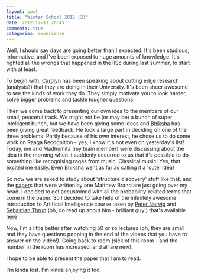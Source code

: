 ```yaml
---
layout: post
title: "Winter School 2012 (2)"
date: 2012-12-11 20:45
comments: true
categories: experience
---
```


Well, I should say days are going better than I expected. It's been studious, informative,
and I've been exposed to huge amounts of knowledge. It's righted all the wrongs that 
happened in the IISc during last summer, to start with at least.

To begin with, [Carolyn][carolyn] has been speaking about cutting edge research (analysis?) that they
are doing in their University. It's been sheer awesome to see the kinds of work they do. They
simply motivate you to look harder, solve bigger problems and tackle tougher questions.
<!--more-->

Then we come back to presenting our own idea to the members of our small, peaceful track. We might
not be (or may be) a bunch of super intelligent bunch, but we have been giving some ideas and 
[Bhiksha][bhiksha] has been giving great feedback. He took a large part in deciding on one of the three 
problems. Partly because of his own interest, he chose us to do some work on Raaga Recognition - 
yes, I know it's not even on yesterday's list! Today, me and Madhumita (my team member) were
discussing about the idea in the morning when it suddenly occurred to us that it's possible to
do something like recognising ragas from music. Classical music! Yes, that excited me easily.
Even Bhiksha went as far as calling it a 'cute' idea!

So now we are asked to study about 'structure discovery' stuff like that, and the [paper][paper]s that 
were written by one Matthew Brand are just going over my head. I decided to get accustomed with all 
the probability-related terms that come in the paper. So I decided to take help of the infinitely 
awesome Introduction to Artificial Intelligence course taken by 
[Peter Norvig][peter] and [Sebastian Thrun][sebastian] (oh, do read up about him - brilliant guy!)
that's available [here][aiclasses].

Now, I'm a little better after watching 50 or so lectures (oh, they are small and they have 
questions popping in the end of the videos that you have to answer on the video!). Going back to
room (sick of this room - and the number in the room has increased, and all are new).

I hope to be able to present the paper that I am to read. 

I'm kinda lost. I'm kinda enjoying it too.
 
[aiclasses]: ai-class.com
[paper]: http://merl.com/papers/docs/TR98-19.pdf
[bhiksha]: http://mlsp.cs.cmu.edu/people/bhiksha/
[carolyn]: http://www.cs.cmu.edu/~cprose/
[peter]: http://en.wikipedia.org/wiki/Peter_Norvig
[sebastian]: http://en.wikipedia.org/wiki/Sebastian_Thrun
